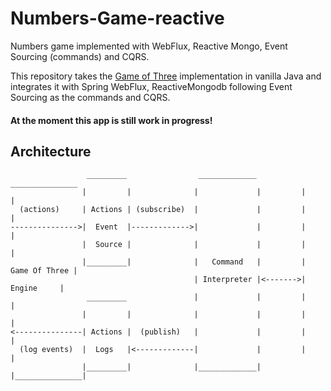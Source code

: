 # Numbers-Game-reactive
Numbers game implemented with WebFlux, Reactive Mongo, Event Sourcing (commands) and CQRS.


This repository takes the [Game of Three](https://github.com/razorcd/Game-of-Three) implementation in vanilla Java and integrates it with Spring WebFlux, ReactiveMongodb following Event Sourcing as the commands and CQRS.

#### At the moment this app is still work in progress!


## Architecture


```
                 _________                _____________           _______________
                |         |              |             |         |               |
  (actions)     | Actions | (subscribe)  |             |         |               |
--------------->|  Event  |------------->|             |         |               |
                |  Source |              |             |         |               |
                |_________|              |   Command   |         | Game Of Three |
                                         | Interpreter |<------->|    Engine     | 
                 _________               |             |         |               |
                |         |              |             |         |               |
<---------------| Actions |  (publish)   |             |         |               |
  (log events)  |  Logs   |<-------------|             |         |               |
                |_________|              |_____________|         |_______________|
``` 
